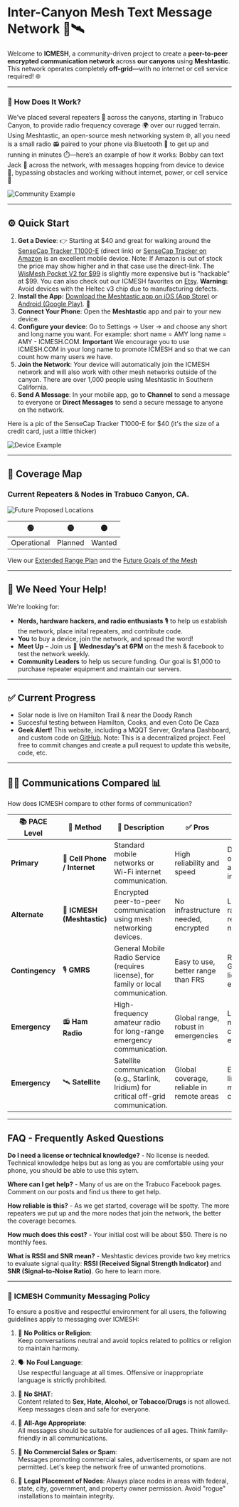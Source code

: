 # Inter-Canyon Mesh Text Message Network 🌄🛰️  

Welcome to **ICMESH**, a community-driven project to create a **peer-to-peer encrypted communication network** across **our canyons** using **Meshtastic**. This network operates completely **off-grid**—with no internet or cell service required! 🌐  

---

### 📡 **How Does It Work?**  
We’ve placed several repeaters 📶 across the canyons, starting in Trabuco Canyon, to provide radio frequency coverage 🌍 over our rugged terrain. Using Meshtastic, an open-source mesh networking system 🌐, all you need is a small radio 📻 paired to your phone via Bluetooth 📲 to get up and running in minutes ⏱️—here’s an example of how it works: Bobby can text Jack 💬 across the network, with messages hopping from device to device 🚀, bypassing obstacles and working without internet, power, or cell service 🚫 

![Community Example](images/community-example.jpg)

---

## ⚙️ **Quick Start**  

1. **Get a Device**: 👉 Starting at $40 and great for walking around the [SenseCap Tracker T1000-E](https://www.seeedstudio.com/SenseCAP-Card-Tracker-T1000-E-for-Meshtastic-p-5913.html) (direct link) or [SenseCap Tracker on Amazon](https://www.amazon.com/dp/B0DJ6KGXKB/) is an excellent mobile device.  Note:  If Amazon is out of stock the price may show higher and in that case use the direct-link. The [WisMesh Pocket V2 for $99](https://store.rakwireless.com/products/wismesh-pocket) is slightly more expensive but is "hackable" at $99.  You can also check out our ICMESH favorites on [Etsy](https://www.etsy.com/people/i9v8id6n/favorites/ICMESH-meshtastic-turn-key-devices). **Warning:** Avoid devices with the Heltec v3 chip due to manufacturing defects. 
2. **Install the App:** [Download the Meshtastic app on iOS (App Store)](https://apps.apple.com/us/app/meshtastic/id1586432531) or [Android (Google Play)](https://play.google.com/store/apps/details?id=com.geeksville.mesh&pcampaignid=web_share). 📲  
3. **Connect Your Phone**: Open the **Meshtastic** app and pair to your new device. 
4. **Configure your device**: Go to Settings -> User -> and choose any short and long name you want.  For example: short name = AMY long name = AMY - ICMESH.COM. **Important** We encourage you to use ICMESH.COM in your long name to promote ICMESH and so that we can count how many users we have.
5. **Join the Network**: Your device will automatically join the ICMESH network and will also work with other mesh networks outside of the canyon. There are over 1,000 people using Meshtastic in Southern California.
6. **Send A Message**: In your mobile app, go to **Channel** to send a message to everyone or **Direct Messages** to send a secure message to anyone on the network.

Here is a pic of the SenseCap Tracker T1000-E for $40 (it's the size of a credit card, just a little thicker)

![Device Example](images/t1000.webp)

---

## 📍 **Coverage Map**  

### Current Repeaters & Nodes in Trabuco Canyon, CA.

![Future Proposed Locations](images/future-network.png)

| 🟢   | 🟡   | ⚫   |
|------|------|------|
| Operational | Planned | Wanted |

View our [Extended Range Plan](EXTENDED-RANGE.md) and the [Future Goals of the Mesh](FUTURE-GOALS.md)

---

## 🤝 **We Need Your Help!**

We're looking for:

- **Nerds, hardware hackers, and radio enthusiasts** 🎙️ to help us establish the network, place inital repeaters, and contribute code.
- **You** to buy a device, join the network, and spread the word!
- **Meet Up** – Join us 📅 **Wednesday's at 6PM** on the mesh & facebook to test the network weekly.
- **Community Leaders** to help us secure funding. Our goal is $1,000 to purchase repeater equipment and maintain our servers.

---

## ✅ **Current Progress**  
- Solar node is live on Hamilton Trail & near the Doody Ranch
- Succesful testing between Hamilton, Cooks, and even Coto De Caza
- **Geek Alert!** This website, including a MQQT Server, Grafana Dashboard, and custom code on [GitHub](https://github.com/opticgroup/icmesh).  Note:  This is a decentralized project.  Feel free to commit changes and create a pull request to update this website, code, etc.

---

## 📡✨ Communications Compared 📊

How does ICMESH compare to other forms of communication?

| 📚 **PACE Level**   | 📡 **Method**           | 📝 **Description**                                                                             | ✅ **Pros**                           | ❌ **Cons**                           |
|----------------------|--------------------------|------------------------------------------------------------------------------------------------|----------------------------------------|----------------------------------------|
| **Primary**          | 📱 **Cell Phone / Internet** | Standard mobile networks or Wi-Fi internet communication.                                       | High reliability and speed             | Dependent on towers and infrastructure |
| **Alternate**        | 📶 **ICMESH (Meshtastic)**   | Encrypted peer-to-peer communication using mesh networking devices.                             | No infrastructure needed, encrypted    | Limited range, requires local nodes    |
| **Contingency**      | 🎙️ **GMRS**                  | General Mobile Radio Service (requires license), for family or local communication.              | Easy to use, better range than FRS     | Requires GMRS license, non-encrypted   |
| **Emergency**        | 📻 **Ham Radio**          | High-frequency amateur radio for long-range emergency communication.                            | Global range, robust in emergencies    | License needed, complex equipment      |
| **Emergency**        | 🛰️ **Satellite**             | Satellite communication (e.g., Starlink, Iridium) for critical off-grid communication.           | Global coverage, reliable in remote areas | Expensive, limited message capacity  |

---

## **FAQ - Frequently Asked Questions**

**Do I need a license or technical knowledge?** - No license is needed.   Technical knowledge helps but as long as you are comfortable using your phone, you should be able to use this sytem. 

**Where can I get help?** - Many of us are on the Trabuco Facebook pages.   Comment on our posts and find us there to get help.

**How reliable is this?** - As we get started, coverage will be spotty.  The more repeaters we put up and the more nodes that join the network, the better the coverage becomes.

**How much does this cost?** - Your initial cost will be about $50.  There is no monthly fees.

**What is RSSI and SNR mean?** - Meshtastic devices provide two key metrics to evaluate signal quality: **RSSI (Received Signal Strength Indicator)** and **SNR (Signal-to-Noise Ratio)**.  Go here to learn more. 

---

### 📜 **ICMESH Community Messaging Policy**  

To ensure a positive and respectful environment for all users, the following guidelines apply to messaging over ICMESH:  

1. 🚫 **No Politics or Religion**:  
   Keep conversations neutral and avoid topics related to politics or religion to maintain harmony.  

2. 🗣️ **No Foul Language**:  
   Use respectful language at all times. Offensive or inappropriate language is strictly prohibited.  

3. 🚷 **No SHAT**:  
   Content related to **Sex, Hate, Alcohol, or Tobacco/Drugs** is not allowed. Keep messages clean and safe for everyone.  

4. 👶 **All-Age Appropriate**:  
   All messages should be suitable for audiences of all ages. Think family-friendly in all communications.  

5. 📵 **No Commercial Sales or Spam**:  
   Messages promoting commercial sales, advertisements, or spam are not permitted. Let's keep the network free of unwanted promotions.

6. 🪪 **Legal Placement of Nodes**:
   Always place nodes in areas with federal, state, city, government, and property owner permission. Avoid "rogue" installations to maintain integrity.
